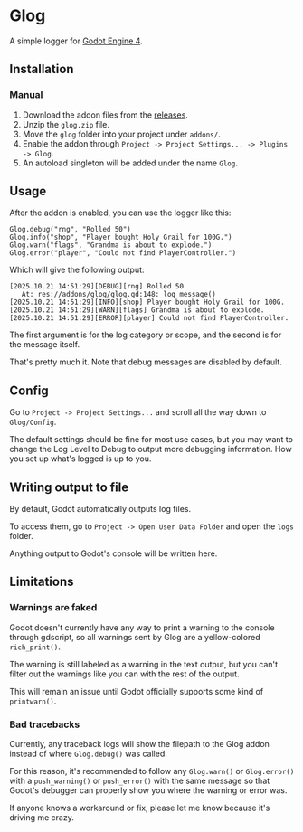 # Glog

A simple logger for [Godot Engine 4](https://godotengine.org/).

## Installation

### Manual
1. Download the addon files from the [releases](https://github.com/njs-guy/glog/releases).
2. Unzip the `glog.zip` file.
3. Move the `glog` folder into your project under `addons/`.
3. Enable the addon through `Project -> Project Settings... -> Plugins -> Glog`.
4. An autoload singleton will be added under the name `Glog`.

## Usage

After the addon is enabled, you can use the logger like this:

```gdscript
Glog.debug("rng", "Rolled 50")
Glog.info("shop", "Player bought Holy Grail for 100G.")
Glog.warn("flags", "Grandma is about to explode.")
Glog.error("player", "Could not find PlayerController.")
```

Which will give the following output:
```
[2025.10.21 14:51:29][DEBUG][rng] Rolled 50
   At: res://addons/glog/glog.gd:148:_log_message()
[2025.10.21 14:51:29][INFO][shop] Player bought Holy Grail for 100G.
[2025.10.21 14:51:29][WARN][flags] Grandma is about to explode.
[2025.10.21 14:51:29][ERROR][player] Could not find PlayerController.
```

The first argument is for the log category or scope, and the second is for the message itself.

That's pretty much it. Note that debug messages are disabled by default.

## Config

Go to `Project -> Project Settings...` and scroll all the way down to `Glog/Config`.

The default settings should be fine for most use cases, but you may
want to change the Log Level to Debug to output more debugging information.
How you set up what's logged is up to you.

## Writing output to file

By default, Godot automatically outputs log files.

To access them, go to `Project -> Open User Data Folder` and open the `logs` folder.

Anything output to Godot's console will be written here.

## Limitations

### Warnings are faked

Godot doesn't currently have any way to print a warning to the console through gdscript,
so all warnings sent by Glog are a yellow-colored `rich_print()`.

The warning is still labeled as a warning in the text output,
but you can't filter out the warnings like you can with the rest of the output.

This will remain an issue until Godot officially supports some kind of `printwarn()`.

### Bad tracebacks

Currently, any traceback logs will show the filepath to the Glog addon
instead of where `Glog.debug()` was called.

For this reason, it's recommended to follow any `Glog.warn()` or `Glog.error()`
with a `push_warning()` or `push_error()` with the same message
so that Godot's debugger can properly show you where the warning or error was.

If anyone knows a workaround or fix, please let me know because it's driving me crazy.
